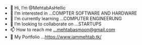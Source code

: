 - 👋 Hi, I’m @MehtabAsHellic
- 👀 I’m interested in ...COMPTER SOFTWARE AND HARDWARE
- 🌱 I’m currently learning ...COMPUTER ENGINEERUNG 
- 💞️ I’m looking to collaborate on ...STARTUPS
- 📫 How to reach me ...mehtabasmoon@gmail.com
- 👀 My Portfolio ...https://www.iammehtab.tk/

<!---
MehtabAsHellic/MehtabAsHellic is a ✨ special ✨ repository because its `README.md` (this file) appears on your GitHub profile.
You can click the Preview link to take a look at your changes.
--->
